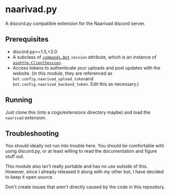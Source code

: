 # naarivad.py

A discord.py compatible extension for the Naarivad discord server.

## Prerequisites

- discord.py>=1.5,<2.0
- A subclass of [`commands.Bot`](https://discordpy.readthedocs.io/en/latest/ext/commands/api.html#discord.ext.commands.Bot)
  `session` attribute, which is an instance of [`aiohttp.ClientSession`](https://docs.aiohttp.org/en/stable/client_reference.html#aiohttp.ClientSession).
- Access tokens to authenticate your uploads and post updates with the website. 
  (in this module, they are referenced as `bot.config.naarivad_upload_token`and `bot.config.naarivad_backend_token`. Edit this as necessary.)

## Running

Just clone this (into a cogs/extensions directory maybe) and load the `naarivad` extension.

## Troubleshooting

You should ideally not run into trouble here. You should be comfortable with using discord.py, or at least willing to read the documentation and figure stuff out. 

This module also isn't really portable and has no use outside of this. However, since I already released it along with my other bot, I have decided to keep it open source.

Don't create issues that aren't directly caused by the code in this repository.
